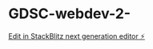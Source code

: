 # GDSC-webdev-2-

[Edit in StackBlitz next generation editor ⚡️](https://stackblitz.com/~/github.com/Pranuthi77/GDSC-webdev-2-)